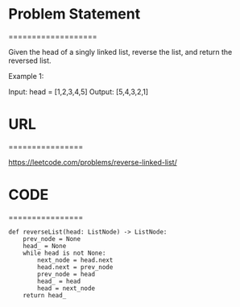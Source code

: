

# Problem Statement
===================

Given the head of a singly linked list, reverse the list, and return the reversed list.

Example 1:

Input: head = [1,2,3,4,5]
Output: [5,4,3,2,1]

# URL
================

https://leetcode.com/problems/reverse-linked-list/

# CODE
================

```
def reverseList(head: ListNode) -> ListNode:
    prev_node = None
    head_ = None
    while head is not None:
        next_node = head.next
        head.next = prev_node
        prev_node = head
        head_ = head
        head = next_node
    return head_
```